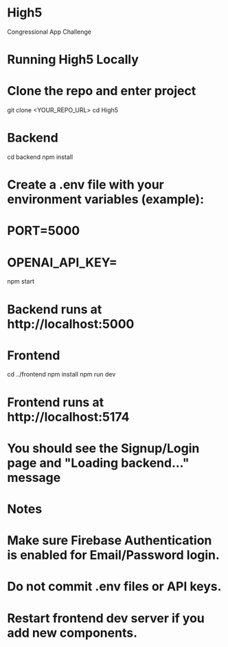 # High5
Congressional App Challenge
# Running High5 Locally

# Clone the repo and enter project
git clone <YOUR_REPO_URL>
cd High5

# Backend
cd backend
npm install
# Create a .env file with your environment variables (example):
# PORT=5000
# OPENAI_API_KEY=<your-key>
npm start
# Backend runs at http://localhost:5000

# Frontend
cd ../frontend
npm install
npm run dev
# Frontend runs at http://localhost:5174
# You should see the Signup/Login page and "Loading backend..." message

# Notes
# Make sure Firebase Authentication is enabled for Email/Password login.
# Do not commit .env files or API keys.
# Restart frontend dev server if you add new components.
